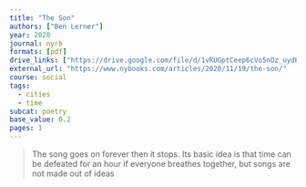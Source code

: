 ```yaml
---
title: "The Son"
authors: ["Ben Lerner"]
year: 2020
journal: nyrb
formats: [pdf]
drive_links: ["https://drive.google.com/file/d/1vRUGptCeep6cVo5nOz_uydB2aDq_xmG9/view?usp=drivesdk"]
external_url: "https://www.nybooks.com/articles/2020/11/19/the-son/"
course: social
tags:
  - cities
  - time
subcat: poetry
base_value: 0.2
pages: 1
---
```


> The song goes on forever then it stops. Its basic idea is that time can be defeated for an hour if everyone breathes together, but songs are not made out of ideas
